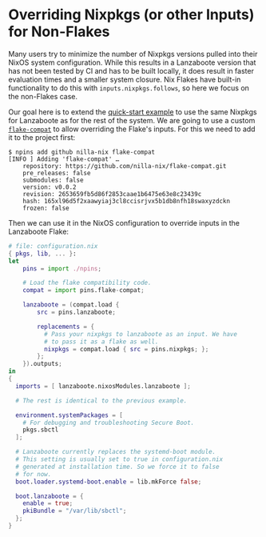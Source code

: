 # Overriding Nixpkgs (or other Inputs) for Non-Flakes

Many users try to minimize the number of Nixpkgs versions pulled into
their NixOS system configuration. While this results in a Lanzaboote
version that has not been tested by CI and has to be built locally, it
does result in faster evaluation times and a smaller system
closure. Nix Flakes have built-in functionality to do this with
`inputs.nixpkgs.follows`, so here we focus on the non-Flakes case.

Our goal here is to extend the [quick-start
example](./QUICK_START.md#non-flakes-nix-conf) to use the same Nixpkgs
for Lanzaboote as for the rest of the system. We are going to use a
custom [`flake-compat`](https://github.com/nilla-nix/flake-compat) to
allow overriding the Flake's inputs. For this we need to add it to the
project first:

```console
$ npins add github nilla-nix flake-compat
[INFO ] Adding 'flake-compat' …
    repository: https://github.com/nilla-nix/flake-compat.git
    pre_releases: false
    submodules: false
    version: v0.0.2
    revision: 2653659fb5d86f2853caae1b6475e63e8c23439c
    hash: 165xl96d5f2xaawyiaj3cl8ccisrjvx5b1db8nfh18swaxyzdckn
    frozen: false
```

Then we can use it in the NixOS configuration to override inputs in
the Lanzaboote Flake:

```nix
# file: configuration.nix
{ pkgs, lib, ... }:
let
    pins = import ./npins;

    # Load the flake compatibility code.
    compat = import pins.flake-compat;

    lanzaboote = (compat.load {
        src = pins.lanzaboote;

        replacements = {
          # Pass your nixpkgs to lanzaboote as an input. We have
          # to pass it as a flake as well.
          nixpkgs = compat.load { src = pins.nixpkgs; };
        };
    }).outputs;
in
{
  imports = [ lanzaboote.nixosModules.lanzaboote ];

  # The rest is identical to the previous example.

  environment.systemPackages = [
    # For debugging and troubleshooting Secure Boot.
    pkgs.sbctl
  ];

  # Lanzaboote currently replaces the systemd-boot module.
  # This setting is usually set to true in configuration.nix
  # generated at installation time. So we force it to false
  # for now.
  boot.loader.systemd-boot.enable = lib.mkForce false;

  boot.lanzaboote = {
    enable = true;
    pkiBundle = "/var/lib/sbctl";
  };
}
```

